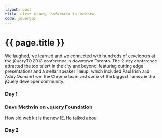 ```yaml
---
layout: post
title: First JQuery Conference in Toronto
code: jqueryto
---
```


{{ page.title }}
================

We laughed, we learned and we connected with hundreds of developers at the jQueryTO 2013 conference in downtown Toronto.
 The 2-day conference attracted the top talent in the city and beyond,
 featuring cutting edge presentations and a stellar speaker lineup,
 which included Paul Irish and Addy Osmani from the Chrome team and some of the biggest names in the jQuery developer community.

### Day 1

### Dave Methvin on Jquery Foundation
How old web kit is the new IE. He talked about



### Day 2